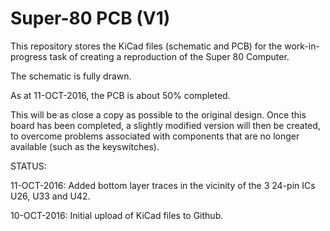 # Super-80 PCB (V1)

This repository stores the KiCad files (schematic and PCB) for the work-in-progress task of creating a reproduction of the Super 80 Computer.

The schematic is fully drawn.

As at 11-OCT-2016, the PCB is about 50% completed.

This will be as close a copy as possible to the original design.  Once this board has been completed, a slightly modified version will then be created, to overcome problems associated with components that are no longer available (such as the keyswitches).

STATUS:

11-OCT-2016: Added bottom layer traces in the vicinity of the 3 24-pin ICs U26, U33 and U42.

10-OCT-2016: Initial upload of KiCad files to Github.
